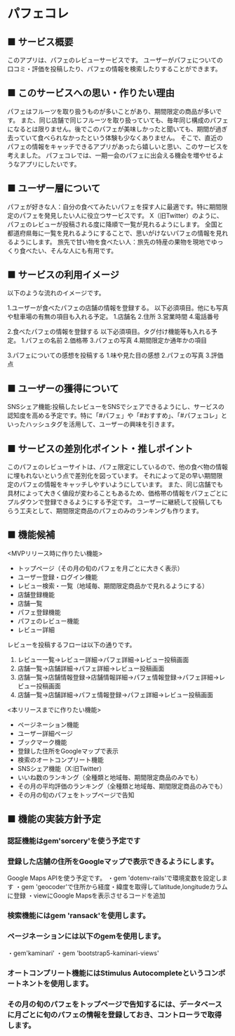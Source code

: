 # パフェコレ

## ■ サービス概要
このアプリは、パフェのレビューサービスです。
ユーザーがパフェについての口コミ・評価を投稿したり、パフェの情報を検索したりすることができます。

## ■ このサービスへの思い・作りたい理由
パフェはフルーツを取り扱うものが多いことがあり、期間限定の商品が多いです。
また、同じ店舗で同じフルーツを取り扱っていても、毎年同じ構成のパフェになるとは限りません。後でこのパフェが美味しかったと聞いても、期間が過ぎ去っていて食べられなかったという体験も少なくありません。
そこで、直近のパフェの情報をキャッチできるアプリがあったら嬉しいと思い、このサービスを考えました。
パフェコレでは、一期一会のパフェに出会える機会を増やせるようなアプリにしたいです。

## ■ ユーザー層について

パフェが好きな人：自分の食べてみたいパフェを探す人に最適です。特に期間限定のパフェを発見したい人に役立つサービスです。
X（旧Twitter）のように、パフェのレビューが投稿される度に降順で一覧が見れるようにします。
全国と都道府県毎に一覧を見れるようにすることで、思いがけないパフェの情報を見れるようにします。
旅先で甘い物を食べたい人：旅先の特産の果物を現地でゆっくり食べたい、そんな人にも有用です。

## ■ サービスの利用イメージ
以下のような流れのイメージです。

1.ユーザーが食べたパフェの店舗の情報を登録する。
 以下必須項目。他にも写真や駐車場の有無の項目も入れる予定。
  1.店舗名
  2.住所
  3.営業時間
  4.電話番号

2.食べたパフェの情報を登録する
  以下必須項目。タグ付け機能等も入れる予定。
   1.パフェの名前
   2.価格帯
   3.パフェの写真
   4.期間限定か通年かの項目

3.パフェについての感想を投稿する
  1.味や見た目の感想
  2.パフェの写真
  3.評価点

## ■ ユーザーの獲得について
SNSシェア機能:投稿したレビューをSNSでシェアできるようにし、サービスの認知度を高める予定です。特に「#パフェ」や「#おすすめ」、「#パフェコレ」といったハッシュタグを活用して、ユーザーの興味を引きます。

## ■ サービスの差別化ポイント・推しポイント
このパフェのレビューサイトは、パフェ限定にしているので、他の食べ物の情報に埋もれないという点で差別化を図っています。
それによって足の早い期間限定のパフェの情報をキャッチしやすいようにしています。
また、同じ店舗でも具材によって大きく値段が変わることもあるため、価格帯の情報をパフェごとにプルダウンで登録できるようにする予定です。
ユーザーに継続して投稿してもらう工夫として、期間限定商品のパフェのみのランキングも作ります。

## ■ 機能候補

<MVPリリース時に作りたい機能>

- トップページ（その月の旬のパフェを月ごとに大きく表示）
- ユーザー登録・ログイン機能
- レビュー検索・一覧（地域毎、期間限定商品かで見れるようにする）
- 店舗登録機能
- 店舗一覧
- パフェ登録機能
- パフェのレビュー機能
- レビュー詳細

レビューを投稿するフローは以下の通りです。

1. レビュー一覧→レビュー詳細→パフェ詳細→レビュー投稿画面
2. 店舗一覧→店舗詳細→パフェ詳細→レビュー投稿画面
3. 店舗一覧→店舗情報登録→店舗情報詳細→パフェ情報登録→パフェ詳細→レビュー投稿画面
4. 店舗一覧→店舗詳細→パフェ情報登録→パフェ詳細→レビュー投稿画面

<本リリースまでに作りたい機能>

- ページネーション機能
- ユーザー詳細ページ
- ブックマーク機能
- 登録した住所をGoogleマップで表示
- 検索のオートコンプリート機能
- SNSシェア機能（X:旧Twitter）
- いいね数のランキング（全種類と地域毎、期間限定商品のみでも）
- その月の平均評価のランキング（全種類と地域毎、期間限定商品のみでも）
- その月の旬のパフェをトップページで告知

## ■ 機能の実装方針予定

### 認証機能はgem'sorcery'を使う予定です

### 登録した店舗の住所をGoogleマップで表示できるようにします。
Google Maps APIを使う予定です。
・gem 'dotenv-rails'で環境変数を設定します
・gem 'geocoder'で住所から経度・緯度を取得してlatitude,longitudeカラムに登録
・viewにGoogle Mapsを表示させるコードを追加

### 検索機能にはgem 'ransack'を使用します。

### ページネーションには以下のgemを使用します。
・gem'kaminari'
・gem 'bootstrap5-kaminari-views'

### オートコンプリート機能にはStimulus Autocompleteというコンポートネントを使用します。

### その月の旬のパフェをトップページで告知するには、データベースに月ごとに旬のパフェの情報を登録しておき、コントローラで取得します。  